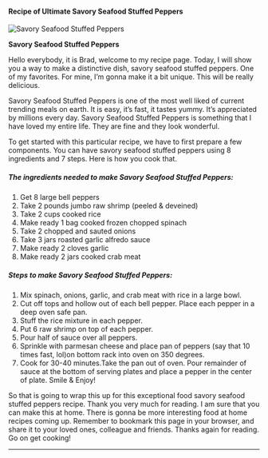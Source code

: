             

#### Recipe of Ultimate Savory Seafood Stuffed Peppers

![Savory Seafood Stuffed Peppers](https://img-global.cpcdn.com/recipes/faa3dee6320af7c0/751x532cq70/savory-seafood-stuffed-peppers-recipe-main-photo.jpg)

**Savory Seafood Stuffed Peppers**

Hello everybody, it is Brad, welcome to my recipe page. Today, I will show you a way to make a distinctive dish, savory seafood stuffed peppers. One of my favorites. For mine, I’m gonna make it a bit unique. This will be really delicious.

Savory Seafood Stuffed Peppers is one of the most well liked of current trending meals on earth. It is easy, it’s fast, it tastes yummy. It’s appreciated by millions every day. Savory Seafood Stuffed Peppers is something that I have loved my entire life. They are fine and they look wonderful.

To get started with this particular recipe, we have to first prepare a few components. You can have savory seafood stuffed peppers using 8 ingredients and 7 steps. Here is how you cook that.

##### The ingredients needed to make Savory Seafood Stuffed Peppers:

1.  Get 8 large bell peppers
2.  Take 2 pounds jumbo raw shrimp (peeled & deveined)
3.  Take 2 cups cooked rice
4.  Make ready 1 bag cooked frozen chopped spinach
5.  Take 2 chopped and sauted onions
6.  Take 3 jars roasted garlic alfredo sauce
7.  Make ready 2 cloves garlic
8.  Make ready 2 jars cooked crab meat

##### Steps to make Savory Seafood Stuffed Peppers:

1.  Mix spinach, onions, garlic, and crab meat with rice in a large bowl.
2.  Cut off tops and hollow out of each bell pepper. Place each pepper in a deep oven safe pan.
3.  Stuff the rice mixture in each pepper.
4.  Put 6 raw shrimp on top of each pepper.
5.  Pour half of sauce over all peppers.
6.  Sprinkle with parmesan cheese and place pan of peppers (say that 10 times fast, lol)on bottom rack into oven on 350 degrees.
7.  Cook for 30-40 minutes.Take the pan out of oven. Pour remainder of sauce at the bottom of serving plates and place a pepper in the center of plate. Smile & Enjoy!

So that is going to wrap this up for this exceptional food savory seafood stuffed peppers recipe. Thank you very much for reading. I am sure that you can make this at home. There is gonna be more interesting food at home recipes coming up. Remember to bookmark this page in your browser, and share it to your loved ones, colleague and friends. Thanks again for reading. Go on get cooking!

* * *